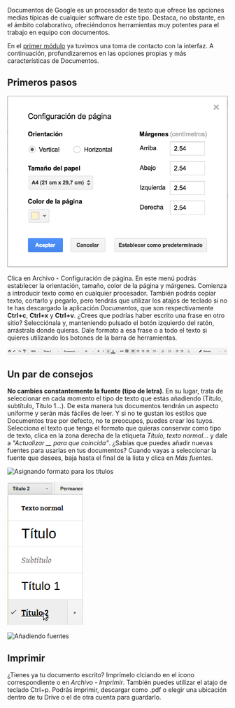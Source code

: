 Documentos de Google es un procesador de texto que ofrece las opciones medias típicas de cualquier software de este tipo. Destaca, no obstante, en el ámbito colaborativo, ofreciéndonos herramientas muy potentes para el trabajo en equipo con documentos.

En el [primer módulo](creacion-y-gestion-de-archivos-en-google-driver.md) ya tuvimos una toma de contacto con la interfaz. A continuación, profundizaremos en las opciones propias y más características de Documentos.

## Primeros pasos

![Configuración página Documentos de Google](https://raw.githubusercontent.com/catedu/curso-google-drive/master/images/Configuración_página_Documentos_de_Google.png)

Clica en Archivo - Configuración de página. En este menú podrás
establecer la orientación, tamaño, color de la página y márgenes.
Comienza a introducir texto como en cualquier procesador. También podrás
copiar texto, cortarlo y pegarlo, pero tendrás que utilizar los atajos
de teclado si no te has descargado la aplicación *Documentos*, que son
respectivamente **Ctrl+c**, **Ctrl+x** y **Ctrl+v**.
¿Crees que podrías haber escrito una frase en otro sitio? Selecciónala
y, manteniendo pulsado el botón izquierdo del ratón, arrástrala donde
quieras. Dale formato a esa frase o a todo el texto si quieres
utilizando los botones de la barra de herramientas.

![Barra de herramientas de Documentos de Google](https://raw.githubusercontent.com/catedu/curso-google-drive/master/images/Barra_de_herramientas_de_Documentos_de_Google.png)

## Un par de consejos

**No cambies constantemente la fuente (tipo de letra)**. En su lugar,
trata de seleccionar en cada momento el tipo de texto que estás
añadiendo (Título, subtítulo, Título 1...). De esta manera tus
documentos tendrán un aspecto uniforme y serán más fáciles de leer. Y si
no te gustan los estilos que Documentos trae por defecto, no te
preocupes, puedes crear los tuyos. Selecciona el texto que tenga el
formato que quieras conservar como tipo de texto, clica en la zona
derecha de la etiqueta *Título, texto normal*... y dale a _"Actualizar
\_\_ para que coincida"_. ¿Sabías que puedes añadir nuevas fuentes para
usarlas en tus documentos? Cuando vayas a seleccionar la fuente que
desees, baja hasta el final de la lista y clica en *Más fuentes*.

![Asignando formato para los títulos](https://raw.githubusercontent.com/catedu/curso-google-drive/master/images/Asignando_formato_para_títulos.png)

![Seleccionando tipo de texto](https://raw.githubusercontent.com/catedu/curso-google-drive/master/images/Seleccionar_tipo_de_texto.png)

![Añadiendo fuentes](https://raw.githubusercontent.com/catedu/curso-google-drive/master/images/Añadir_fuentes.png)

## Imprimir

¿Tienes ya tu documento escrito? Imprímelo clciando en el icono
correspondiente o en *Archivo* - *Imprimir*. También puedes utilizar el
atajo de teclado Ctrl+p. Podrás imprimir, descargar como .pdf o elegir
una ubicación dentro de tu Drive o el de otra cuenta para guardarlo.

<!--
{% youtube %}https://www.youtube.com/watch?v=znaqqES7w_U{% endyoutube %}
-->
